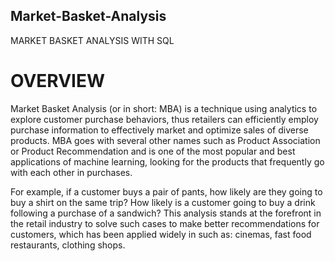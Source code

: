 ## Market-Basket-Analysis

MARKET BASKET ANALYSIS WITH SQL

# OVERVIEW

Market Basket Analysis (or in short: MBA) is a technique using analytics to explore customer purchase behaviors, thus retailers can efficiently employ purchase information to effectively market and optimize sales of diverse products. MBA goes with several other names such as Product Association or Product Recommendation and is one of the most popular and best applications of machine learning, looking for the products that frequently go with each other in purchases. 

For example, if a customer buys a pair of pants, how likely are they going to buy a shirt on the same trip? How likely is a customer going to buy a drink following a purchase of a sandwich? This analysis stands at the forefront in the retail industry to solve such cases to make better recommendations for customers, which has been applied widely in such as: cinemas, fast food restaurants, clothing shops.
